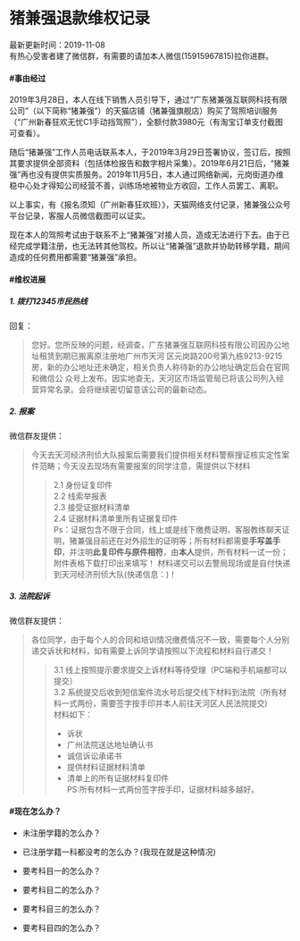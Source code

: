 # 猪兼强退款维权记录

最新更新时间：2019-11-08  
有热心受害者建了微信群，有需要的请加本人微信(15915967815)拉你进群。

#### #事由经过
2019年3月28日，本人在线下销售人员引导下，通过“广东猪兼强互联网科技有限公司”（以下简称“猪兼强”）的天猫店铺（猪兼强旗舰店）购买了驾照培训服务（“广州新春狂欢无忧C1手动挡驾照”），全额付款3980元（有淘宝订单支付截图可查看）。

随后“猪兼强”工作人员电话联系本人，于2019年3月29日签署协议，签订后，按照其要求提供全部资料（包括体检报告和数字相片采集）。2019年6月21日后，“猪兼强”再也没有提供实质服务。2019年11月5日，本人通过网络新闻，元岗街道办维稳中心处才得知公司经营不善，训练场地被物业方收回，工作人员罢工、离职。

以上事实，有《报名须知（广州新春狂欢班）》，天猫网络支付记录，猪兼强公众号平台记录，客服人员微信截图可以证实。

现在本人的驾照考试由于联系不上“猪兼强”对接人员，造成无法进行下去。由于已经完成学籍注册，也无法转其他驾校。所以让“猪兼强”退款并协助转移学籍，期间造成的任何费用都需要“猪兼强”承担。


#### #维权进展
##### 1. 拨打12345市民热线
回复：
>您好。您所反映的问题，经调查，广东猪兼强互联网科技有限公司因办公地址租赁到期已搬离原注册地广州市天河
区元岗路200号第九栋9213-9215房，新的办公地址还未确定，相关负责人称待新的办公地址确定后会在官网和微信公
众号上发布。因实地查无，天河区市场监管局已将该公司列入经营异常名录。会将继续密切留意该公司的最新动态。

##### 2. 报案
微信群友提供：
>今天去天河经济刑侦大队报案后需要我们提供相关材料警察搜证核实定性案件范畴；今天没去现场有需要报案的同学注意，需提供以下材料
>>2.1 身份证复印件  
>>2.2 线索举报表  
>>2.3 接受证据材料清单  
>>2.4 证据材料清单里所有证据复印件      
Ps：证据包含不限于合同，线上或是线下缴费证明，客服教练聊天证明，猪兼强目前还在对外招生的证明等；所有材料都需要**手写盖手印**，并注明**此复印件与原件相符**，由**本人**提供，所有材料一试一份；
附件表格下载打印出来填写！
材料递交可以去警局现场或是自付快递到天河经济刑侦大队(快递信息：)！

##### 3. 法院起诉
微信群友提供：
>各位同学，由于每个人的合同和培训情况缴费情况不一致，需要每个人分别递交诉状和材料，如有需要上诉同学请按照以下流程和材料自行递交！
>>3.1 线上按照提示要求提交上诉材料等待受理（PC端和手机端都可以提交）  
>>3.2 系统提交后收到短信案件流水号后提交线下材料到法院（所有材料一式两份，需要签字按手印并本人前往天河区人民法院提交)  
>>材料如下：
>>- 诉状
>>- 广州法院送达地址确认书
>>- 诚信诉讼承诺书
>>- 提供材料证据材料清单
>>- 清单上的所有证据材料复印件  
>>PS:所有材料一式两份签字按手印，证据材料越多越好。

#### #现在怎么办？
- 未注册学籍的怎么办？

- 已注册学籍一科都没考的怎么办？(我现在就是这种情况)

- 要考科目一的怎么办？

- 要考科目二的怎么办？

- 要考科目三的怎么办？

- 要考科目四的怎么办？
